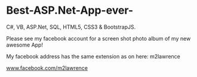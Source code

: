 # Best-ASP.Net-App-ever-
C#, VB, ASP.Net, SQL, HTML5, CSS3 & BootstrapJS.

Please see my facebook account for a screen shot 
photo album of my new awesome App!

My facebook address has the same extension as on 
here: m2lawrence

www.facebook.com/m2lawrence 
